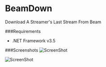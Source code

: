 # BeamDown
Download A Streamer's Last Stream From Beam

###Requirements
 * .NET Framework v3.5
 
###Screenshots
![ScreenShot](http://i.imgur.com/nH2PSx5.png)

![ScreenShot](http://i.imgur.com/C7BlCHk.png)
